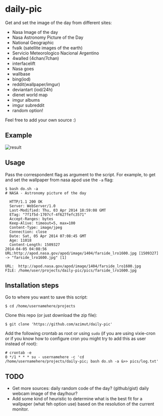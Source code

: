 daily-pic
=========

Get and set the image of the day from different sites:

* Nasa Image of the day
* Nasa Astronomy Picture of the Day
* National Geographic
* fvalk (satellite images of the earth)
* Servicio Meteorologico Nacional Argentino
* 4walled (4chan/7chan)
* interfacelift
* Nasa goes
* wallbase
* bing(iod)
* reddit(wallpaper/imgur)
* deviantart (iod/24h)
* dienet world map
* imgur albums
* imgur subreddit
* random option!

Feel free to add your own source :)

Example
-------

![result](http://i.imgur.com/V6oPqpS.gif "example")

Usage
-----

Pass the correspondent flag as argument to the script.
For example, to get and set the wallpaper from nasa apod use the ```-a``` flag:

```
$ bash do.sh -a
# NASA - Astronomy picture of the day

  HTTP/1.1 200 OK
  Server: WebServer/1.0
  Last-Modified: Thu, 03 Apr 2014 18:59:08 GMT
  ETag: "7f1f5d-1707cf-4f627fefc3571"
  Accept-Ranges: bytes
  Keep-Alive: timeout=5, max=100
  Content-Type: image/jpeg
  Connection: close     
  Date: Sat, 05 Apr 2014 07:08:45 GMT
  Age: 11018  
  Content-Length: 1509327
2014-04-05 04:08:56 URL:http://apod.nasa.gov/apod/image/1404/farside_lro1600.jpg [1509327] -> "farside_lro1600.jpg" [1]

URL:  http://apod.nasa.gov/apod/image/1404/farside_lro1600.jpg
FILE: /home/user/projects/daily-pic/pics/farside_lro1600.jpg
```

Installation steps
------------------

Go to where you want to save this script:
```
$ cd /home/usernamehere/projects
```
Clone this repo (or just download the zip file):
```
$ git clone 'https://github.com/azimut/daily-pic'
```
Add the following crontab as root or using ```sudo``` (if you are using vixie-cron or if you know how to configure cron you might try to add this as user instead of root):
```
# crontab -e
0 */1 * * * su - usernamehere -c 'cd /home/usernamehere/projects/daily-pic; bash do.sh -a &>> pics/log.txt'
```

TODO
----

* Get more sources: daily random code of the day? (github/gist) daily webcam image of the day/hour?
* Add some kind of heuristic to determine what is the best fit for a wallpaper (what feh option use) based on the resolution of the current monitor.
